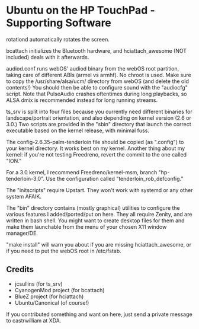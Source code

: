 Ubuntu on the HP TouchPad - Supporting Software
===============================================

rotationd automatically rotates the screen.

bcattach initializes the Bluetooth hardware, and hciattach_awesome (NOT 
included) deals with it afterwards.

audiod.conf runs webOS' audiod binary from the webOS root partition, taking
care of different ABIs (armel vs armhf). No chroot is used. Make sure to copy
the /usr/share/alsa/ucm/ directory from webOS (and delete the old contents!)
You should then be able to configure sound with the "audiocfg" script. Note
that PulseAudio crashes oftentimes during long playbacks, so ALSA dmix is
recommended instead for long running streams.

ts_srv is split into four files because you currently need different binaries
for landscape/portrait orientation, and also depending on kernel version (2.6 
or 3.0.) Two scripts are provided in the "sbin" directory that launch the 
correct executable based on the kernel release, with minimal fuss.

The config-2.6.35-palm-tenderloin file should be copied (as ".config") to your 
kernel directory. It works best on my kernel. Another thing about my kernel:
if you're not testing Freedreno, revert the commit to the one called "ION."

For a 3.0 kernel, I recommend Freedreno/kernel-msm, branch "hp-tenderloin-3.0".
Use the configuration called "tenderloin_rob_defconfig."

The "initscripts" require Upstart. They won't work with systemd or any other 
system AFAIK.

The "bin" directory contains (mostly graphical) utilities to configure the
various features I added/ported/put on here. They all require Zenity, and are
written in bash shell. You might want to create desktop files for them and make
them launchable from the menu of your chosen X11 window manager/DE.

"make install" will warn you about if you are missing hciattach_awesome, or if
you need to put the webOS root in /etc/fstab.

Credits
-------

* jcsullins (for ts_srv)
* CyanogenMod project (for bcattach)
* BlueZ project (for hciattach)
* Ubuntu/Canonical (of course!)

If you contributed something and want on here, just send a private message to
castrwilliam at XDA.

